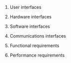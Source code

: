 1. User interfaces





2. Hardware interfaces


3. Software interfaces
4. Communications interfaces

5. Functional requirements
6. Performance requirements


